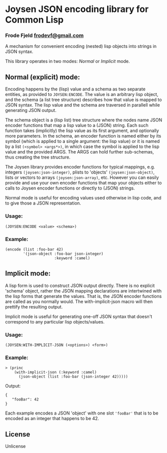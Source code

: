 # Joysen JSON encoding library for Common Lisp
### Frode Fjeld <frodevf@gmail.com>

A mechanism for convenient encoding (nested) lisp objects into strings
in JSON syntax.

This library operates in two modes: *Normal* or *Implicit* mode.

## Normal (explicit) mode:

Encoding happens by the (lisp) value and a schema as two separate
entities, as provided to `JOYSEN:ENCODE`. The value is an arbitrary
lisp object, and the schema (a list tree structure) describes how that
value is mapped to JSON syntax. The lisp value and the schema are
traversed in parallell while generating JSON output.

The schema object is a (lisp list) tree structure where the nodes name
JSON encoder functions that map a lisp value to a (JSON) string. Each
such function takes (implicitly) the lisp value as its first argument,
and optionally more parameters. In the schema, an encoder function is
named either by its symbol (which is applied to a single argument: the
lisp value) or it is named by a list `(<symbol> <args*>)`, in which
case the symbol is applied to the lisp value and the provided
ARGS. The ARGS can hold further sub-schemas, thus creating the tree
structure.

The Joysen library provides encoder functions for typical mappings,
e.g. integers `(joysen:json-integer)`, plists to 'objects'
`(joysen:json-object)`, lists or vectors to arrays
`(joysen:json-array)`, etc. However you can easily provide and use
your own encoder functions that map your objects either to calls to
Joysen encoder functions or directly to (JSON) strings.

Normal mode is useful for encoding values used otherwise in lisp code,
and to give those a JSON representation.

### Usage:

	(JOYSEN:ENCODE <value> <schema>)
  
### Example:

	(encode (list :foo-bar 42)
            '(json-object :foo-bar json-integer)
                          :keyword :camel)

## Implicit mode:

A lisp form is used to construct JSON output directly. There is no
explicit 'schema' object, rather the JSON mapping declarations are
intertwined with the lisp forms that generate the values. That is, the
JSON encoder functions are called as you normally would. The
with-implicit-json macro will then prettify the resulting output.

Implicit mode is useful for generating one-off JSON syntax that
doesn't correspond to any particular lisp objects/values.

### Usage:

	(JOYSEN:WITH-IMPLICIT-JSON (<options>) <form>)
	
### Example:

	> (princ
        (with-implicit-json (:keyword :camel)
          (json-object (list :foo-bar (json-integer 42)))))
	  
Output:

    {
       "fooBar": 42
    }

Each example encodes a JSON 'object' with one slot `'fooBar'` that is
to be encoded as an integer that happens to be 42.


## License

Unlicense

